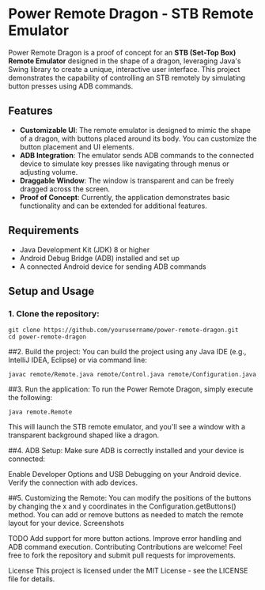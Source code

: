 # Power Remote Dragon - STB Remote Emulator

Power Remote Dragon is a proof of concept for an **STB (Set-Top Box) Remote Emulator** designed in the shape of a dragon, leveraging Java's Swing library to create a unique, interactive user interface. This project demonstrates the capability of controlling an STB remotely by simulating button presses using ADB commands.

## Features
- **Customizable UI**: The remote emulator is designed to mimic the shape of a dragon, with buttons placed around its body. You can customize the button placement and UI elements.
- **ADB Integration**: The emulator sends ADB commands to the connected device to simulate key presses like navigating through menus or adjusting volume.
- **Draggable Window**: The window is transparent and can be freely dragged across the screen.
- **Proof of Concept**: Currently, the application demonstrates basic functionality and can be extended for additional features.

## Requirements
- Java Development Kit (JDK) 8 or higher
- Android Debug Bridge (ADB) installed and set up
- A connected Android device for sending ADB commands

## Setup and Usage

### 1. Clone the repository:
```
git clone https://github.com/yourusername/power-remote-dragon.git
cd power-remote-dragon
```

##2. Build the project:
You can build the project using any Java IDE (e.g., IntelliJ IDEA, Eclipse) or via command line:

```
javac remote/Remote.java remote/Control.java remote/Configuration.java
```

##3. Run the application:
To run the Power Remote Dragon, simply execute the following:

```
java remote.Remote
```
This will launch the STB remote emulator, and you'll see a window with a transparent background shaped like a dragon.

##4. ADB Setup:
Make sure ADB is correctly installed and your device is connected:

Enable Developer Options and USB Debugging on your Android device.
Verify the connection with adb devices.

##5. Customizing the Remote:
You can modify the positions of the buttons by changing the x and y coordinates in the Configuration.getButtons() method.
You can add or remove buttons as needed to match the remote layout for your device.
Screenshots

TODO
Add support for more button actions.
Improve error handling and ADB command execution.
Contributing
Contributions are welcome! Feel free to fork the repository and submit pull requests for improvements.

License
This project is licensed under the MIT License - see the LICENSE file for details.
